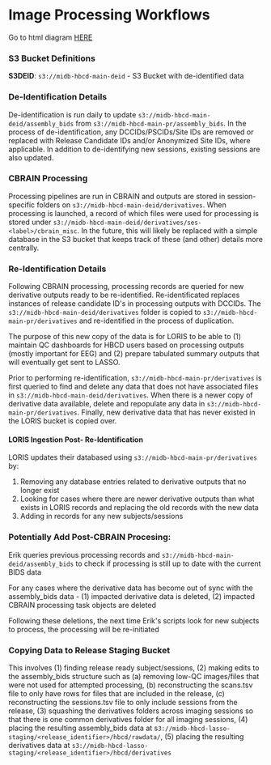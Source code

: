 # Image Processing Workflows

<object type="image/svg+xml" data="../procWF.drawio.svg" width="100%" height="600px"></object>

Go to html diagram [HERE](test.drawio.html)

### S3 Bucket Definitions
**S3DEID**: `s3://midb-hbcd-main-deid` - S3 Bucket with de-identified data 

### De-Identification Details

De-identification is run daily to update `s3://midb-hbcd-main-deid/assembly_bids` from `s3://midb-hbcd-main-pr/assembly_bids`. In the process of de-identification, any DCCIDs/PSCIDs/Site IDs are removed or replaced with Release Candidate IDs and/or Anonymized Site IDs, where applicable. In addition to de-identifying new sessions, existing sessions are also updated.

### CBRAIN Processing

Processing pipelines are run in CBRAIN and outputs are stored in session-specific folders on `s3://midb-hbcd-main-deid/derivatives`. When processing is launched, a record of which files were used for processing is stored under `s3://midb-hbcd-main-deid/derivatives/ses-<label>/cbrain_misc`. In the future, this will likely be replaced with a simple database in the S3 bucket that keeps track of these (and other) details more centrally.

### Re-Identification Details

Following CBRAIN processing, processing records are queried for new derivative outputs ready to be re-identified. Re-identificated replaces instances of release candidate ID's in processing outputs with DCCIDs. The `s3://midb-hbcd-main-deid/derivatives` folder is copied to `s3://midb-hbcd-main-pr/derivatives` and re-identified in the process of duplication. 

The purpose of this new copy of the data is for LORIS to be able to (1) maintain QC dashboards for HBCD users based on processing outputs (mostly important for EEG) and (2) prepare tabulated summary outputs that will eventually get sent to LASSO.

Prior to performing re-identification, `s3://midb-hbcd-main-pr/derivatives` is first queried to find and delete any data that does not have associated files in `s3://midb-hbcd-main-deid/derivatives`. When there is a newer copy of derivative data available, delete and repopulate any data in `s3://midb-hbcd-main-pr/derivatives`. Finally, new derivative data that has never existed in the LORIS bucket is copied over.

#### LORIS Ingestion Post- Re-Identification
LORIS updates their databased using `s3://midb-hbcd-main-pr/derivatives` by:

1. Removing any database entries related to derivative outputs that no longer exist
2. Looking for cases where there are newer derivative outputs than what exists in LORIS records and replacing the old records with the new data
3. Adding in records for any new subjects/sessions

### Potentially Add Post-CBRAIN Procesing: 

Erik queries previous processing records and `s3://midb-hbcd-main-deid/assembly_bids` to check if processing is still up to date with the current BIDS data

For any cases where the derivative data has become out of sync with the assembly_bids data - (1) impacted derivative data is deleted, (2) impacted CBRAIN processing task objects are deleted

Following these deletions, the next time Erik's scripts look for new subjects to process, the processing will be re-initiated

### Copying Data to Release Staging Bucket
This involves (1) finding release ready subject/sessions, (2) making edits to the assembly_bids structure such as (a) removing low-QC images/files that were not used for attempted processing, (b) reconstructing the scans.tsv file to only have rows for files that are included in the release, (c) reconstructing the sessions.tsv file to only include sessions from the release, (3) squashing the derivatives folders across imaging sessions so that there is one common derivatives folder for all imaging sessions, (4) placing the resulting assembly_bids data at s`3://midb-hbcd-lasso-staging/<release_identifier>/hbcd/rawdata/`, (5) placing the resulting derivatives data at `s3://midb-hbcd-lasso-staging/<release_identifier>/hbcd/derivatives`